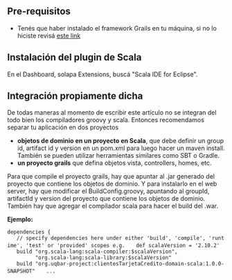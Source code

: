 Pre-requisitos
--------------

-   Tenés que haber instalado el framework Grails en tu máquina, si no lo hiciste revisá [este link](instalacion-de-entorno-web-grails.md)

Instalación del plugin de Scala
-------------------------------

En el Dashboard, solapa Extensions, buscá "Scala IDE for Eclipse".

Integración propiamente dicha
-----------------------------

De todas maneras al momento de escribir este artículo no se integran del todo bien los compiladores groovy y scala. Entonces recomendamos separar tu aplicación en dos proyectos

-   **objetos de dominio en un proyecto en Scala**, que debe definir un group id, artifact id y version en un pom.xml para luego hacer un maven install. También se pueden utilizar herramientas similares como SBT o Gradle.
-   **un proyecto grails** que defina objetos vista, controllers, homes, etc.

Para que compile el proyecto grails, hay que apuntar al .jar generado del proyecto que contiene los objetos de dominio. Y para instalarlo en el web server, hay que modificar el BuildConfig.groovy, apuntando al groupId, artifactId y version del proyecto que contiene los objetos de dominio. También hay que agregar el compilador scala para hacer el build del .war.

**Ejemplo:**

`dependencies {`
`   // specify dependencies here under either 'build', 'compile', 'runtime', 'test' or 'provided' scopes e.g.`
`   def scalaVersion = '2.10.2'`
`   build "org.scala-lang:scala-compiler:$scalaVersion",`
`         "org.scala-lang:scala-library:$scalaVersion"`
`   build "org.uqbar-project:clientesTarjetaCredito-domain-scala:1.0.0-SNAPSHOT"`
`   ...`
